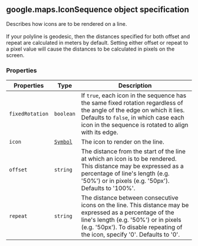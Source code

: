 <h2 id="IconSequence">
google.maps.IconSequence
object specification
</h2><p>Describes how icons are to be rendered on a line. <br><br> If your polyline is geodesic, then the distances specified for both offset and repeat are calculated in meters by default. Setting either offset or repeat to a pixel value will cause the distances to be calculated in pixels on the screen.</p><h3>Properties</h3><table summary="interface IconSequence - Properties" width="100%">
<thead>
<tr><th>Properties</th>
<th>Type</th>
<th>Description</th>
</tr></thead>
<tbody>
<tr>
<td><code>fixedRotation</code></td>
<td><code>boolean</code></td>
<td>If <code>true</code>, each icon in the sequence has the same fixed rotation regardless of the angle of the edge on which it lies. Defaults to <code>false</code>, in which case each icon in the sequence is rotated to align with its edge.</td>
</tr>
<tr>
<td><code>icon</code></td>
<td><code><a href="#Symbol">Symbol</a></code></td>
<td>The icon to render on the line.</td>
</tr>
<tr>
<td><code>offset</code></td>
<td><code>string</code></td>
<td>The distance from the start of the line at which an icon is to be rendered. This distance may be expressed as a percentage of line's length (e.g. '50%') or in pixels (e.g. '50px'). Defaults to '100%'.</td>
</tr>
<tr>
<td><code>repeat</code></td>
<td><code>string</code></td>
<td>The distance between consecutive icons on the line. This distance may be expressed as a percentage of the line's length (e.g. '50%') or in pixels (e.g. '50px'). To disable repeating of the icon, specify '0'. Defaults to '0'.</td>
</tr>
</tbody>
</table>